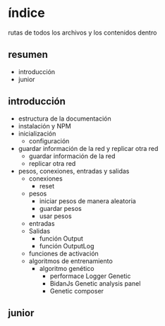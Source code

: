 # índice

rutas de todos los archivos y los contenidos dentro

## resumen

 - introducción
 - junior
## introducción
 + estructura de la documentación
+ instalación y NPM
+ inicialización
   - configuración
+ guardar información de la red y replicar otra red
   - guardar información de la red
   - replicar otra red
+ pesos, conexiones, entradas y salidas
   - conexiones
      * reset
   - pesos
      * iniciar pesos de manera aleatoria
      * guardar pesos
      * usar pesos
   - entradas
   - Salidas
      * función Output
      * función OutputLog
   - funciones de activación
   - algoritmos de entrenamiento
      * algoritmo genético
        - performace Logger Genetic
        - BidanJs Genetic analysis panel
        - Genetic composer

## junior
